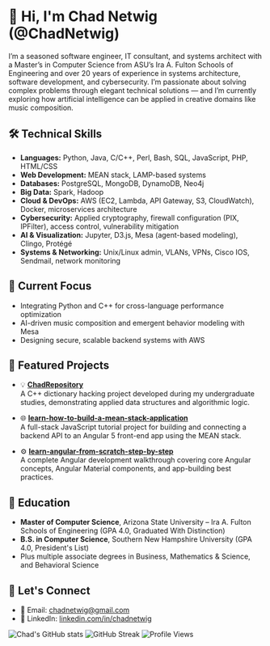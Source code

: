 # 👋 Hi, I'm Chad Netwig (@ChadNetwig)

I’m a seasoned software engineer, IT consultant, and systems architect with a Master’s in Computer Science from ASU’s Ira A. Fulton Schools of Engineering and over 20 years of experience in systems architecture, software development, and cybersecurity. I’m passionate about solving complex problems through elegant technical solutions — and I’m currently exploring how artificial intelligence can be applied in creative domains like music composition.

## 🛠️ Technical Skills

- **Languages:** Python, Java, C/C++, Perl, Bash, SQL, JavaScript, PHP, HTML/CSS
- **Web Development:** MEAN stack, LAMP-based systems
- **Databases:** PostgreSQL, MongoDB, DynamoDB, Neo4j
- **Big Data:** Spark, Hadoop
- **Cloud & DevOps:** AWS (EC2, Lambda, API Gateway, S3, CloudWatch), Docker, microservices architecture
- **Cybersecurity:** Applied cryptography, firewall configuration (PIX, IPFilter), access control, vulnerability mitigation
- **AI & Visualization:** Jupyter, D3.js, Mesa (agent-based modeling), Clingo, Protégé
- **Systems & Networking:** Unix/Linux admin, VLANs, VPNs, Cisco IOS, Sendmail, network monitoring

## 🎯 Current Focus

- Integrating Python and C++ for cross-language performance optimization
- AI-driven music composition and emergent behavior modeling with Mesa
- Designing secure, scalable backend systems with AWS

## 🚀 Featured Projects

- 💡 [**ChadRepository**](https://github.com/ChadNetwig/ChadRepository)  
  A C++ dictionary hacking project developed during my undergraduate studies, demonstrating applied data structures and algorithmic logic.

- 🌐 [**learn-how-to-build-a-mean-stack-application**](https://github.com/ChadNetwig/learn-how-to-build-a-mean-stack-application)  
  A full-stack JavaScript tutorial project for building and connecting a backend API to an Angular 5 front-end app using the MEAN stack.

- ⚙️ [**learn-angular-from-scratch-step-by-step**](https://github.com/ChadNetwig/learn-angular-from-scratch-step-by-step)  
  A complete Angular development walkthrough covering core Angular concepts, Angular Material components, and app-building best practices.

## 🧠 Education

- **Master of Computer Science**, Arizona State University – Ira A. Fulton Schools of Engineering (GPA 4.0, Graduated With Distinction)
- **B.S. in Computer Science**, Southern New Hampshire University (GPA 4.0, President's List)  
- Plus multiple associate degrees in Business, Mathematics & Science, and Behavioral Science

## 🤝 Let's Connect

- 📧 Email: [chadnetwig@gmail.com](mailto:chadnetwig@gmail.com)  
- 🔗 LinkedIn: [linkedin.com/in/chadnetwig](https://www.linkedin.com/in/chadnetwig)

![Chad's GitHub stats](https://github-readme-stats.vercel.app/api?username=ChadNetwig&show_icons=true&theme=default)
![GitHub Streak](https://github-readme-streak-stats.herokuapp.com/?user=ChadNetwig&theme=default)
![Profile Views](https://komarev.com/ghpvc/?username=ChadNetwig)

<!---
ChadNetwig/ChadNetwig is a ✨ special ✨ repository because its `README.md` (this file) appears on your GitHub profile.
You can click the Preview link to take a look at your changes.
--->
